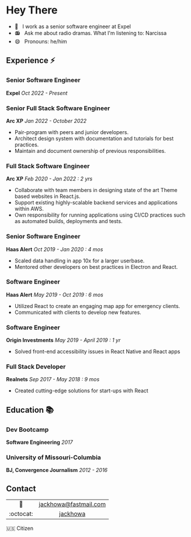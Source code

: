 # Hey There

- 📰 &nbsp; I work as a senior software engineer at Expel
- 📻 &nbsp; Ask me about radio dramas. What I'm listening to: Narcissa
- 😄 &nbsp; Pronouns: he/him

## Experience :zap:

### Senior Software Engineer
**Expel**
*Oct 2022 - Present*

### Senior Full Stack Software Engineer
**Arc XP**
*Jan 2022 - October 2022*
* Pair-program with peers and junior developers. 
* Architect design system with documentation and tutorials for best practices. 
* Maintain and document ownership of previous responsibilities.

### Full Stack Software Engineer
**Arc XP**
*Feb 2020 - Jan 2022 : 2 yrs*
* Collaborate with team members in designing state of the art Theme based websites in React.js.
* Support existing highly-scalable backend services and applications within AWS.
* Own responsibility for running applications using CI/CD practices such as automated builds, deployments and tests.

### Senior Software Engineer
**Haas Alert**
*Oct 2019 - Jan 2020 : 4 mos*
* Scaled data handling in app 10x for a larger userbase.
* Mentored other developers on best practices in Electron and React.

### Software Engineer 
**Haas Alert** 
*May 2019 - Oct 2019 : 6 mos*
* Utilized React to create an engaging map app for emergency clients. 
* Communicated with clients to develop new features. 

### Software Engineer 
**Origin Investments**
*May 2019 - April 2019 : 1 yr*
* Solved front-end accessibility issues in React Native and React apps

### Full Stack Developer 
**Realnets** 
*Sep 2017 - May 2018 : 9 mos*
* Created cutting-edge solutions for start-ups with React

## Education :books:

### Dev Bootcamp
**Software Engineering**
*2017*

### University of Missouri-Columbia
**BJ, Convergence Journalism**
*2012 - 2016*

## Contact

| | |
|:----:|:---:|
|:incoming_envelope: | [jackhowa@fastmail.com](mailto:jackhowa@fastmail)|
|:octocat: | [jackhowa](https://github.com/jackhowa/)|

:us: Citizen
